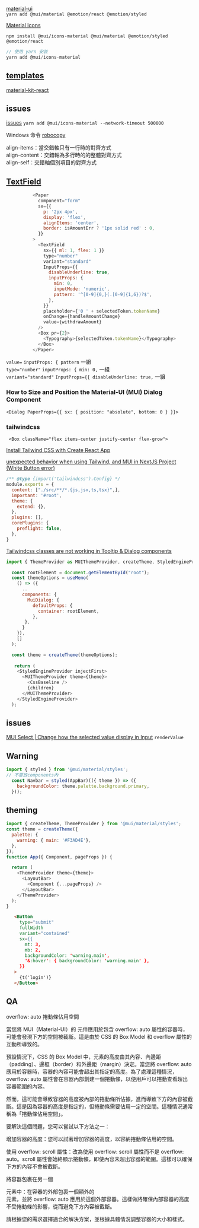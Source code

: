 [material-ui](https://mui.com/material-ui/getting-started/installation/)  
`yarn add @mui/material @emotion/react @emotion/styled`


[Material Icons](https://mui.com/zh/material-ui/icons/)  

`npm install @mui/icons-material @mui/material @emotion/styled @emotion/react`

```js
// 使用 yarn 安装
yarn add @mui/icons-material
```
## [templates](https://mui.com/store/?utm_source=docs&utm_medium=referral&utm_campaign=templates-store)

[material-kit-react](https://github.com/minimal-ui-kit/material-kit-react)

## issues

[issues](https://github.com/yarnpkg/yarn/issues/8754)
`yarn add @mui/icons-material --network-timeout 500000`

 Windows 命令  [robocopy](https://learn.microsoft.com/zh-tw/windows-server/administration/windows-commands/robocopy)


align-items：當交錯軸只有一行時的對齊方式  
align-content：交錯軸為多行時的的整體對齊方式  
align-self：交錯軸個別項目的對齊方式  

## [TextField](https://mui.com/zh/material-ui/react-text-field/)


```js
          <Paper
            component="form"
            sx={{
              p: '2px 4px',
              display: 'flex',
              alignItems: 'center',
              border: isAmountErr ? '1px solid red' : 0,
            }}
          >
            <TextField
              sx={{ ml: 1, flex: 1 }}
              type="number"
              variant="standard"
              InputProps={{
                disableUnderline: true,
                inputProps: {
                  min: 0,
                  inputMode: 'numeric',
                  pattern: '^[0-9]{0,}(.[0-9]{1,6})?$',
                },
              }}
              placeholder={'0 ' + selectedToken.tokenName}
              onChange={handleAmountChange}
              value={withdrawAmount}
            />
            <Box pr={2}>
              <Typography>{selectedToken.tokenName}</Typography>
            </Box>
          </Paper>
```

`value=` `inputProps: { pattern` 一組  
`type="number"` `inputProps: { min: 0,` 一組  
`variant="standard"` `InputProps={{ disableUnderline: true,` 一組  

### How to Size and Position the Material-UI (MUI) Dialog Component  
`<Dialog PaperProps={{ sx: { position: "absolute", bottom: 0 } }}>`

### tailwindcss

` <Box className="flex items-center justify-center flex-grow">`

[Install Tailwind CSS with Create React App](https://tailwindcss.com/docs/installation)

[unexpected behavior when using Tailwind, and MUI in NextJS Project (White Button error)](https://stackoverflow.com/questions/70536210/unexpected-behavior-when-using-tailwind-and-mui-in-nextjs-project-white-button)

```tailwind.config.js
/** @type {import('tailwindcss').Config} */
module.exports = {
  content: ["./src/**/*.{js,jsx,ts,tsx}",],
  important: '#root',
  theme: {
    extend: {},
  },
  plugins: [],
  corePlugins: {
    preflight: false,
  },
}
```

[Tailwindcss classes are not working in Tooltip & Dialog components](https://github.com/mui/material-ui/issues/33424)  

```js
import { ThemeProvider as MUIThemeProvider, createTheme, StyledEngineProvider } from '@mui/material/styles';

  const rootElement = document.getElementById("root");
  const themeOptions = useMemo(
    () => ({
      ..
      components: {
        MuiDialog: {
          defaultProps: {
            container: rootElement,
          },
       },
      }
    }),
    []
  );

  const theme = createTheme(themeOptions);
  
   return (
    <StyledEngineProvider injectFirst>
      <MUIThemeProvider theme={theme}>
        <CssBaseline />
        {children}
      </MUIThemeProvider>
    </StyledEngineProvider>
  );
```

## issues

[MUI Select | Change how the selected value display in Input](https://stackoverflow.com/questions/69648684/mui-select-change-how-the-selected-value-display-in-input) `renderValue`

## Warning

```js
import { styled } from '@mui/material/styles';
// 不要放components內
  const Navbar = styled(AppBar)(({ theme }) => ({
    backgroundColor: theme.palette.background.primary,
  }));
```

## theming

```js
import { createTheme, ThemeProvider } from '@mui/material/styles';
const theme = createTheme({
  palette: {
    warning: { main: '#F3AD4E'},
  },
});
function App({ Component, pageProps }) {

  return (
    <ThemeProvider theme={theme}>
      <LayoutBar>
        <Component {...pageProps} />
      </LayoutBar>
    </ThemeProvider>
  );
}
```

```html
   <Button
     type="submit"
     fullWidth
     variant="contained"
     sx={{
       mt: 3,
       mb: 2,
       backgroundColor: 'warning.main',
       '&:hover': { backgroundColor: 'warning.main' },
     }}
   >
     {t('login')}
   </Button>
```

## QA

overflow: auto 捲動條佔用空間

當您將 MUI（Material-UI）的 <Box> 元件應用於包含 overflow: auto 屬性的容器時，可能會發現下方的空間被截斷。這是由於 CSS 的 Box Model 和 overflow 屬性的互動所導致的。

預設情況下，CSS 的 Box Model 中，元素的高度由其內容、內邊距（padding）、邊框（border）和外邊距（margin）決定。當您將 overflow: auto 應用於容器時，容器的內容可能會超出其指定的高度。為了處理這種情況，overflow: auto 屬性會在容器內部創建一個捲動條，以便用戶可以捲動查看超出容器範圍的內容。

然而，這可能會導致容器的高度被內部的捲動條所佔據，進而導致下方的內容被截斷。這是因為容器的高度是指定的，但捲動條需要佔用一定的空間。這種情況通常稱為「捲動條佔用空間」。

要解決這個問題，您可以嘗試以下方法之一：

增加容器的高度：您可以試著增加容器的高度，以容納捲動條佔用的空間。

使用 overflow: scroll 屬性：改為使用 overflow: scroll 屬性而不是 overflow: auto。scroll 屬性會始終顯示捲動條，即使內容未超出容器的範圍。這樣可以確保下方的內容不會被截斷。

將容器包裹在另一個 <div> 元素中：在容器的外部包裹一個額外的 <div> 元素，並將 overflow: auto 應用於這個外部容器。這樣做將確保內部容器的高度不受捲動條的影響，從而避免下方內容被截斷。

請根據您的需求選擇適合的解決方案，並根據具體情況調整容器的大小和樣式。
